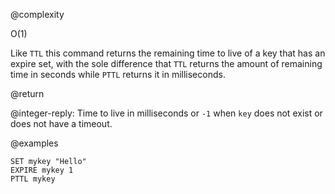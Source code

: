 @complexity

O(1)

Like `TTL` this command returns the remaining time to live of a key that has an
expire set, with the sole difference that `TTL` returns the amount of remaining
time in seconds while `PTTL` returns it in milliseconds.

@return

@integer-reply: Time to live in milliseconds or `-1` when `key` does not exist
or does not have a timeout.

@examples

```cli
SET mykey "Hello"
EXPIRE mykey 1
PTTL mykey
```
